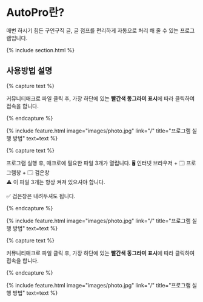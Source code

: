 ---
---

# AutoPro란?

매번 하시기 힘든 구인구직 글, 글 점프를 편리하게 자동으로 처리 해 줄 수 있는 프로그램입니다.

{% include section.html %}

## 사용방법 설명

{% capture text %}

커뮤니티매크로 파일 클릭 후, 가장 하단에 있는 <b>빨간색 동그라미 표시</b>에 따라 클릭하여 접속을 합니다.

{% endcapture %}

{%
  include feature.html
  image="images/photo.jpg"
  link="/"
  title="프로그램 실행 방법"
  text=text
%}

{% capture text %}

프로그램 실행 후, 매크로에 필요한 파일 3개가 열립니다. 🖥️ 인터넷 브라우저 + 🗔 프로그램창 + 🗔 검은창 <br> ⚠️ 이 파일 3개는 항상 켜져 있으셔야 합니다. <br><br> ✅ 검은창은 내려두셔도 됩니다.

{% endcapture %}

{%
  include feature.html
  image="images/photo.jpg"
  link="/"
  title="프로그램 실행 방법"
  text=text
%}

{% capture text %}

커뮤니티매크로 파일 클릭 후, 가장 하단에 있는 <b>빨간색 동그라미 표시</b>에 따라 클릭하여 접속을 합니다.

{% endcapture %}

{%
  include feature.html
  image="images/photo.jpg"
  link="/"
  title="프로그램 실행 방법"
  text=text
%}
